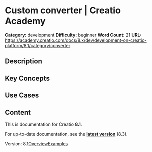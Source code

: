 # Custom converter | Creatio Academy

**Category:** development **Difficulty:** beginner **Word Count:** 21 **URL:**
https://academy.creatio.com/docs/8.x/dev/development-on-creatio-platform/8.1/category/converter

## Description

## Key Concepts

## Use Cases

## Content

This is documentation for Creatio **8.1**.

For up-to-date documentation, see the
**[latest version](/docs/8.x/dev/development-on-creatio-platform/category/converter)**
(8.3).

Version:
8.1[Overview](/docs/8.x/dev/development-on-creatio-platform/8.1/front-end-development/freedom-ui/remote-module/custom-converter/converters-overview)[Examples](/docs/8.x/dev/development-on-creatio-platform/8.1/custom-converter-examples)
